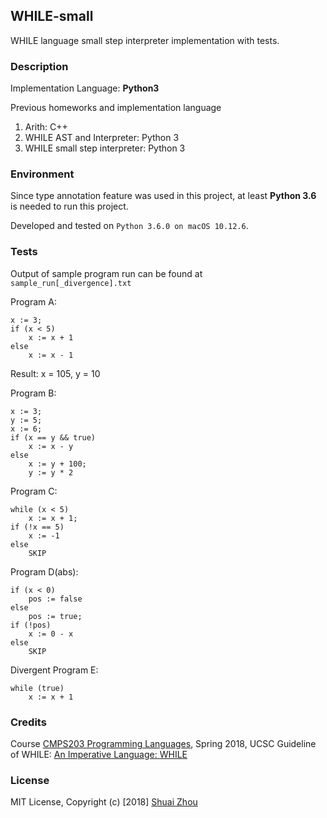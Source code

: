 WHILE-small
-----------
WHILE language small step interpreter implementation with tests.

### Description
Implementation Language: **Python3**

Previous homeworks and implementation language

1. Arith: C++
2. WHILE AST and Interpreter: Python 3
3. WHILE small step interpreter: Python 3

### Environment
Since type annotation feature was used in this project, at least **Python 3.6** is needed to run this project.

Developed and tested on `Python 3.6.0 on macOS 10.12.6`.

### Tests
Output of sample program run can be found at `sample_run[_divergence].txt`

Program A:

    x := 3;
    if (x < 5)
        x := x + 1
    else
        x := x - 1
Result: x = 105, y = 10


Program B:

    x := 3;
    y := 5;
    x := 6;
    if (x == y && true)
        x := x - y
    else
        x := y + 100;
        y := y * 2


Program C:

    while (x < 5)
        x := x + 1;
    if (!x == 5)
        x := -1
    else
        SKIP

Program D(abs):

    if (x < 0)
        pos := false
    else
        pos := true;
    if (!pos)
        x := 0 - x
    else
        SKIP

Divergent Program E:

    while (true)
        x := x + 1

### Credits
Course [CMPS203 Programming Languages](https://classes.soe.ucsc.edu/cmps203/Spring18/), Spring 2018, UCSC
Guideline of WHILE: [An Imperative Language: WHILE](https://classes.soe.ucsc.edu/cmps203/Winter17/04-while-bigstep.pdf)

### License
MIT License, Copyright (c) \[2018\] [Shuai Zhou](http://shuaizhou.me)
